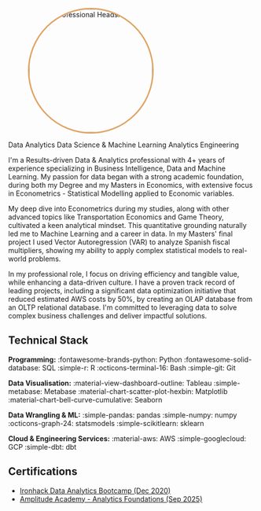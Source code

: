 <div class="profile-header-flex">
    
<figure class="profile-image-container">
        <img src="/assets/headshot.jpeg" 
             alt="Your Professional Headshot"
             class="profile-image" 
             style="border-radius: 50%; 
                    width: 250px; 
                    height: 250px; 
                    object-fit: cover;
                    border: 3px solid #E0A465;"> 
    </figure>
    
<div class="profile-text">
<div class="tag-container">
    <span class="tag">Data Analytics</span>
    <span class="tag">Data Science & Machine Learning</span>
    <span class="tag">Analytics Engineering</span>
    </div>

<p>I'm a Results-driven Data & Analytics professional with 4+ years of experience specializing in Business Intelligence, Data and Machine Learning. My passion for data began with a strong academic foundation, during both my Degree and my Masters in Economics, with extensive focus in Econometrics - Statistical Modelling applied to Economic variables.</p>

<p>My deep dive into Econometrics during my studies, along with other advanced topics like Transportation Economics and Game Theory, cultivated a keen analytical mindset. This quantitative grounding naturally led me to Machine Learning and a career in data. In my Masters' final project I used Vector Autoregression (VAR) to analyze Spanish fiscal multipliers, showing my ability to apply complex statistical models to real-world problems.</p> </div> </div>
<p class="mt-lg">In my professional role, I focus on driving efficiency and tangible value, while enhancing a data-driven culture. I have a proven track record of leading projects, including a significant data optimization initiative that reduced estimated AWS costs by 50%, by creating an OLAP database from an OLTP relational database. I'm committed to leveraging data to solve complex business challenges and deliver impactful solutions.</p>

## Technical Stack
**Programming:**
<span class="tag"> :fontawesome-brands-python: Python</span>
<span class="tag"> :fontawesome-solid-database: SQL</span>
<span class="tag"> :simple-r: R</span>
<span class="tag"> :octicons-terminal-16: Bash</span>
<span class="tag"> :simple-git: Git</span>

**Data Visualisation:**
<span class="tag"> :material-view-dashboard-outline: Tableau</span>
<span class="tag"> :simple-metabase: Metabase</span>
<span class="tag"> :material-chart-scatter-plot-hexbin: Matplotlib</span>
<span class="tag"> :material-chart-bell-curve-cumulative: Seaborn</span>

**Data Wrangling & ML:**
<span class="tag"> :simple-pandas: pandas</span>
<span class="tag"> :simple-numpy: numpy</span>
<span class="tag"> :octicons-graph-24: statsmodels</span>
<span class="tag"> :simple-scikitlearn: sklearn</span>

**Cloud & Engineering Services:**
<span class="tag"> :material-aws: AWS</span>
<span class="tag"> :simple-googlecloud: GCP</span>
<span class="tag"> :simple-dbt: dbt</span>

## Certifications

* [Ironhack Data Analytics Bootcamp (Dec 2020)](https://www.credential.net/8ff67d28-48de-4056-bea4-d4d332b309c5#acc.UjEficsn)
* [Amplitude Academy - Analytics Foundations (Sep 2025)](https://www.credly.com/badges/5cb393be-dda3-411c-af23-98c36cdfaf3e/linked_in_profile)